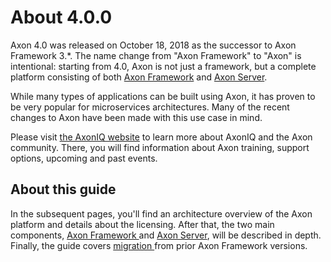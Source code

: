 # About 4.0.0

Axon 4.0 was released on October 18, 2018 as the successor to Axon Framework 3.\*. The name change from "Axon Framework" to "Axon" is intentional: starting from 4.0, Axon is not just a framework, but a complete platform consisting of both [Axon Framework](1-axon-framework/introduction.md) and [Axon Server](2-axon-server/about.md).

While many types of applications can be built using Axon, it has proven to be very popular for microservices architectures. Many of the recent changes to Axon have been made with this use case in mind.

Please visit [the AxonIQ website](https://axoniq.io/) to learn more about AxonIQ and the Axon community. There, you will find information about Axon training, support options, upcoming and past events.

## About this guide

In the subsequent pages, you'll find an architecture overview of the Axon platform and details about the licensing. After that, the two main components, [Axon Framework ](1-axon-framework/introduction.md)and [Axon Server](2-axon-server/about.md), will be described in depth. Finally, the guide covers [migration ](3-migration/migration-guide.md)from prior Axon Framework versions.

